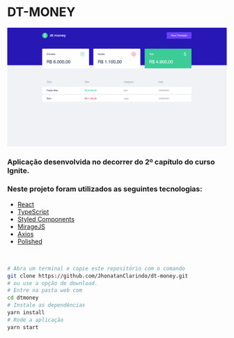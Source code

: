 # DT-MONEY 

![exemple](dtmoney.png)

### Aplicação desenvolvida no decorrer do 2º capítulo do curso Ignite. 

### Neste projeto foram utilizados as seguintes tecnologias:

* [React](https://reactjs.org/)
* [TypeScript](https://www.typescriptlang.org/)
* [Styled Components](https://styled-components.com/)
* [MirageJS](https://miragejs.com/)
* [Axios](https://github.com/axios/axios)
* [Polished](https://polished.js.org/)

<br>

```bash
# Abra um terminal e copie este repositório com o comando
git clone https://github.com/JhonatanClarindo/dt-money.git
# ou use a opção de download.
# Entre na pasta web com 
cd dtmoney
# Instale as dependências
yarn install
# Rode a aplicação
yarn start
```












